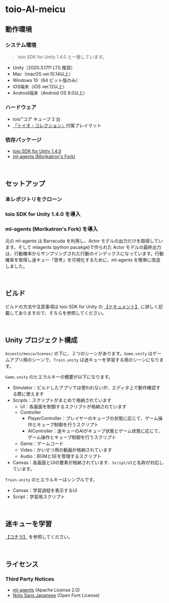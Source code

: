 # toio-AI-meicu



## 動作環境

### システム環境

> toio SDK for Unity 1.4.0 と一致しています。

- Unity（2020.3.17f1 LTS 推奨）
- Mac（macOS ver.10.14以上）
- Windows 10（64 ビット版のみ）
- iOS端末（iOS ver.12以上）
- Android端末（Android OS 9.0以上）

### ハードウェア

- toio™コア キューブ 2 台
- [「トイオ・コレクション」](https://toio.io/titles/toio-collection.html)付属プレイマット

### 依存パッケージ

- [toio SDK for Unity 1.4.0](https://github.com/morikatron/toio-sdk-for-unity)
- [ml-agents (Morikatron's Fork)](https://github.com/morikatron/ml-agents/tree/r18_additional_outputs)

<br>

## セットアップ

### 本レポジトリをクローン
### toio SDK for Unity 1.4.0 を導入
### ml-agents (Morikatron's Fork) を導入

元の ml-agents は Barracuda を利用し、Actor モデルの出力だけを取得しています。そして mlagents (python pacakge)で作られた Actor モデルの最終出力は、行動確率からサンプリングされた行動のインデックスになっています。行動確率を取得し迷キュー「思考」を可視化するために、ml-agents を簡単に改造しました。



<br>

## ビルド

ビルドの方法や注意事項は toio SDK for Unity の [【ドキュメント】](https://github.com/morikatron/toio-sdk-for-unity/tree/v1.3.0/docs#-3-ビルド) に詳しく記載してありますので、そちらを参照してください。

<br>

## Unity プロジェクト構成

`Assests/meicu/Scenes/` の下に、２つのシーンがあります。`Game.unity` はゲームアプリ用のシーンで、`Train.unity` は迷キューを学習する用のシーンになります。

`Game.unity` のヒエラルキーの概要が以下になります。
- Simulator：ビルドしたアプリでは使われないが、エディタ上で動作確認する際に使えます
- Scripts：スクリプトがまとめて格納されています
  - UI：各画面を制御するスクリプトが格納されています
  - Controller
    - PlayerController：プレイヤーのキューブの状態に応じて、ゲーム操作とキューブ制御を行うスクリプト
    - AIController：迷キューのAIがキューブ状態とゲーム状態に応じて、ゲーム操作とキューブ制御を行うスクリプト
  - Game：ゲームコード
  - Video：かいせつ用の動画が格納されています
  - Audio：BGMとSEを管理するスクリプト
- Canvas：各画面とUIの要素が格納されています、`Script/UI`と名称が対応しています。

`Train.unity` のヒエラルキーはシンプルです。
- Canvas：学習過程を表示するUI
- Script：学習用スクリプト


<br>

## 迷キューを学習

[【コチラ】](training/Readme.md) を参照してください。

<br>

## ライセンス


### Third Party Notices

- [ml-agents](https://github.com/Unity-Technologies/ml-agents) (Apache License 2.0)
- [Noto Sans Japanese](https://fonts.google.com/noto/specimen/Noto+Sans+JP/about) (Open Font License)
